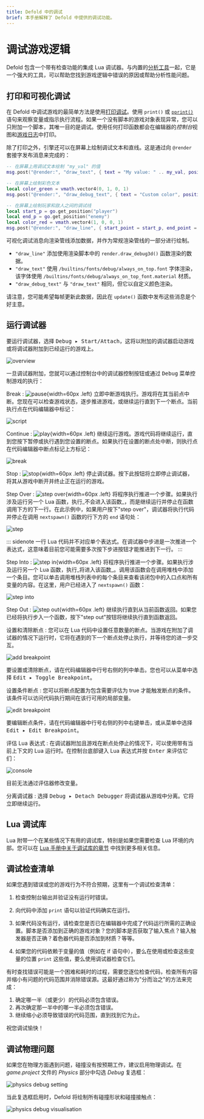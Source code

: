 ```yaml
---
title: Defold 中的调试
brief: 本手册解释了 Defold 中提供的调试功能。
---
```


# 调试游戏逻辑

Defold 包含一个带有检查功能的集成 Lua 调试器。与内置的[分析工具](/manuals/profiling)一起，它是一个强大的工具，可以帮助您找到游戏逻辑中错误的原因或帮助分析性能问题。

## 打印和可视化调试

在 Defold 中调试游戏的最简单方法是使用[打印调试](http://en.wikipedia.org/wiki/Debugging#Techniques)。使用 `print()` 或 [`pprint()`](/ref/builtins#pprint) 语句来观察变量或指示执行流程。如果一个没有脚本的游戏对象表现异常，您可以只附加一个脚本，其唯一目的是调试。使用任何打印函数都会在编辑器的*控制台*视图和[游戏日志](/manuals/debugging-game-and-system-logs)中打印。

除了打印之外，引擎还可以在屏幕上绘制调试文本和直线。这是通过向 `@render` 套接字发布消息来完成的：

```lua
-- 在屏幕上用调试文本绘制 "my_val" 的值
msg.post("@render:", "draw_text", { text = "My value: " .. my_val, position = vmath.vector3(200, 200, 0) })

-- 在屏幕上绘制彩色文本
local color_green = vmath.vector4(0, 1, 0, 1)
msg.post("@render:", "draw_debug_text", { text = "Custom color", position = vmath.vector3(200, 180, 0), color = color_green })

-- 在屏幕上绘制玩家和敌人之间的调试线
local start_p = go.get_position("player")
local end_p = go.get_position("enemy")
local color_red = vmath.vector4(1, 0, 0, 1)
msg.post("@render:", "draw_line", { start_point = start_p, end_point = end_p, color = color_red })
```

可视化调试消息向渲染管线添加数据，并作为常规渲染管线的一部分进行绘制。

* `"draw_line"` 添加使用渲染脚本中的 `render.draw_debug3d()` 函数渲染的数据。
* `"draw_text"` 使用 `/builtins/fonts/debug/always_on_top.font` 字体渲染，该字体使用 `/builtins/fonts/debug/always_on_top_font.material` 材质。
* `"draw_debug_text"` 与 `"draw_text"` 相同，但它以自定义颜色渲染。

请注意，您可能希望每帧更新此数据，因此在 `update()` 函数中发布这些消息是个好主意。

## 运行调试器

要运行调试器，选择 <kbd>Debug ▸ Start/Attach</kbd>，这将以附加的调试器启动游戏或将调试器附加到已经运行的游戏上。

![overview](images/debugging/overview.png)

一旦调试器附加，您就可以通过控制台中的调试器控制按钮或通过 <kbd>Debug</kbd> 菜单控制游戏的执行：

Break
: ![pause](images/debugging/pause.svg){width=60px .left}
  立即中断游戏执行。游戏将在其当前点中断。您现在可以检查游戏状态，逐步推进游戏，或继续运行直到下一个断点。当前执行点在代码编辑器中标记：

  ![script](images/debugging/script.png)

Continue
: ![play](images/debugging/play.svg){width=60px .left}
  继续运行游戏。游戏代码将继续运行，直到您按下暂停或执行遇到您设置的断点。如果执行在设置的断点处中断，则执行点在代码编辑器中断点标记上方标记：

  ![break](images/debugging/break.png)

Stop
: ![stop](images/debugging/stop.svg){width=60px .left}
  停止调试器。按下此按钮将立即停止调试器，将其从游戏中断开并终止正在运行的游戏。

Step Over
: ![step over](images/debugging/step_over.svg){width=60px .left}
  将程序执行推进一个步骤。如果执行涉及运行另一个 Lua 函数，执行_不会进入该函数_，而是继续运行并停止在函数调用下方的下一行。在此示例中，如果用户按下"step over"，调试器将执行代码并停止在调用 `nextspawn()` 函数的行下方的 `end` 语句处：

  ![step](images/debugging/step.png)

::: sidenote
一行 Lua 代码并不对应单个表达式。在调试器中步进是一次推进一个表达式，这意味着目前您可能需要多次按下步进按钮才能推进到下一行。
:::

Step Into
: ![step in](images/debugging/step_in.svg){width=60px .left}
  将程序执行推进一个步骤。如果执行涉及运行另一个 Lua 函数，执行_将进入该函数_。调用该函数会在调用堆栈中添加一个条目。您可以单击调用堆栈列表中的每个条目来查看该闭包中的入口点和所有变量的内容。在这里，用户已经进入了 `nextspawn()` 函数：

  ![step into](images/debugging/step_into.png)

Step Out
: ![step out](images/debugging/step_out.svg){width=60px .left}
  继续执行直到从当前函数返回。如果您已经将执行步入一个函数，按下"step out"按钮将继续执行直到函数返回。

设置和清除断点
: 您可以在 Lua 代码中设置任意数量的断点。当游戏在附加了调试器的情况下运行时，它将在遇到的下一个断点处停止执行，并等待您的进一步交互。

  ![add breakpoint](images/debugging/add_breakpoint.png)

  要设置或清除断点，请在代码编辑器中行号右侧的列中单击。您也可以从菜单中选择 <kbd>Edit ▸ Toggle Breakpoint</kbd>。

设置条件断点
: 您可以将断点配置为包含需要评估为 true 才能触发断点的条件。该条件可以访问代码执行期间在该行可用的局部变量。

  ![edit breakpoint](images/debugging/edit_breakpoint.png)

  要编辑断点条件，请在代码编辑器中行号右侧的列中右键单击，或从菜单中选择 <kbd>Edit ▸ Edit Breakpoint</kbd>。

评估 Lua 表达式
: 在调试器附加且游戏在断点处停止的情况下，可以使用带有当前上下文的 Lua 运行时。在控制台底部键入 Lua 表达式并按 <kbd>Enter</kbd> 来评估它们：

  ![console](images/debugging/console.png)

  目前无法通过评估器修改变量。

分离调试器
: 选择 <kbd>Debug ▸ Detach Debugger</kbd> 将调试器从游戏中分离。它将立即继续运行。

## Lua 调试库

Lua 附带一个在某些情况下有用的调试库，特别是如果您需要检查 Lua 环境的内部。您可以在 [Lua 手册中关于调试库的章节](http://www.lua.org/pil/contents.html#23) 中找到更多相关信息。

## 调试检查清单

如果您遇到错误或您的游戏行为不符合预期，这里有一个调试检查清单：

1. 检查控制台输出并验证没有运行时错误。

2. 向代码中添加 `print` 语句以验证代码确实在运行。

3. 如果代码没有运行，请检查您是否已在编辑器中完成了代码运行所需的正确设置。脚本是否添加到正确的游戏对象？您的脚本是否获取了输入焦点？输入触发器是否正确？着色器代码是否添加到材质？等等。

4. 如果您的代码依赖于变量的值（例如在 if 语句中），要么在使用或检查这些变量的位置 `print` 这些值，要么使用调试器检查它们。

有时查找错误可能是一个困难和耗时的过程，需要您逐位检查代码，检查所有内容并缩小有问题的代码范围并消除错误源。这最好通过称为"分而治之"的方法来完成：

1. 确定哪一半（或更少）的代码必须包含错误。
2. 再次确定那一半中的哪一半必须包含错误。
3. 继续缩小必须导致错误的代码范围，直到找到它为止。

祝您调试愉快！

## 调试物理问题

如果您在物理方面遇到问题，碰撞没有按预期工作，建议启用物理调试。在 *game.project* 文件的 *Physics* 部分中勾选 *Debug* 复选框：

![physics debug setting](images/debugging/physics_debug_setting.png)

当此复选框启用时，Defold 将绘制所有碰撞形状和碰撞接触点：

![physics debug visualisation](images/debugging/physics_debug_visualisation.png)
